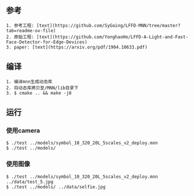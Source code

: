 ## 参考
    1. 参考工程: [text](https://github.com/SyGoing/LFFD-MNN/tree/master?tab=readme-ov-file)
    2. 原始工程: [text](https://github.com/YonghaoHe/LFFD-A-Light-and-Fast-Face-Detector-for-Edge-Devices)
    3. paper: [text](https://arxiv.org/pdf/1904.10633.pdf)

## 编译
    1. 编译mnn生成动态库
    2. 将动态库拷贝至/MNN/lib目录下
    3. $ cmake .. && make -j8

## 运行
### 使用camera
    $ ./test ../models/symbol_10_320_20L_5scales_v2_deploy.mnn
    $ ./test ../models/
### 使用图像
    $ ./test ../models/symbol_10_320_20L_5scales_v2_deploy.mnn ../data/test_5.jpg
    $ ./test ../models/ ../data/selfie.jpg
